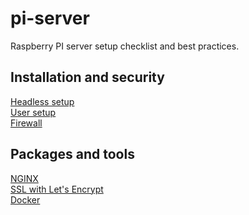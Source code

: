# pi-server
Raspberry PI server setup checklist and best practices.

## Installation and security
[Headless setup](https://github.com/eremt/pi-server/blob/master/docs/headless.md)\
[User setup](https://github.com/eremt/pi-server/blob/master/docs/user.md)\
[Firewall](https://github.com/eremt/pi-server/blob/master/docs/firewall.md)

## Packages and tools
[NGINX](https://github.com/eremt/pi-server/blob/master/docs/nginx.md)\
[SSL with Let's Encrypt](https://github.com/eremt/pi-server/blob/master/docs/ssl.md)\
[Docker](https://github.com/eremt/pi-server/blob/master/docs/docker.md)